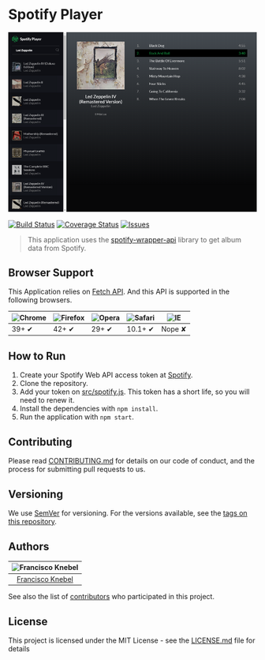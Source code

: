 # Spotify Player

![Spotify Wrapper Player Screenshot](example/screenshots/title.png)

[![Build Status](https://travis-ci.org/FranciscoKnebel/spotify-player.svg?branch=master)](https://travis-ci.org/FranciscoKnebel/spotify-player) [![Coverage Status](https://coveralls.io/repos/github/FranciscoKnebel/spotify-player/badge.svg?branch=master)](https://coveralls.io/github/FranciscoKnebel/spotify-player?branch=master)
[![Issues](https://img.shields.io/github/issues-raw/FranciscoKnebel/spotify-player.svg?style=flat-square)](https://github.com/FranciscoKnebel/spotify-player/issues)

> This application uses the [spotify-wrapper-api](https://github.com/FranciscoKnebel/spotify-wrapper-api) library to get album data from Spotify.

## Browser Support

This Application relies on [Fetch API](https://fetch.spec.whatwg.org/). And this API is supported in the following browsers.

![Chrome](https://cloud.githubusercontent.com/assets/398893/3528328/23bc7bc4-078e-11e4-8752-ba2809bf5cce.png) | ![Firefox](https://cloud.githubusercontent.com/assets/398893/3528329/26283ab0-078e-11e4-84d4-db2cf1009953.png) | ![Opera](https://cloud.githubusercontent.com/assets/398893/3528330/27ec9fa8-078e-11e4-95cb-709fd11dac16.png) | ![Safari](https://cloud.githubusercontent.com/assets/398893/3528331/29df8618-078e-11e4-8e3e-ed8ac738693f.png) | ![IE](https://cloud.githubusercontent.com/assets/398893/3528325/20373e76-078e-11e4-8e3a-1cb86cf506f0.png) |
--- | --- | --- | --- | --- |
39+ ✔ | 42+ ✔ | 29+ ✔ | 10.1+ ✔ | Nope ✘ |

## How to Run

1. Create your Spotify Web API access token at [Spotify](https://developer.spotify.com/web-api/).
1. Clone the repository.
3. Add your token on [src/spotify.js](src/spotify.js). This token has a short life, so you will need to renew it.
4. Install the dependencies with `npm install`.
5. Run the application with `npm start`.

## Contributing

Please read [CONTRIBUTING.md](CONTRIBUTING.md) for details on our code of conduct, and the process for submitting pull requests to us.

## Versioning

We use [SemVer](http://semver.org/) for versioning. For the versions available, see the [tags on this repository](https://github.com/FranciscoKnebel/spotify-wrapper-api/tags).

## Authors

| ![Francisco Knebel](https://gravatar.com/avatar/441e3faab920a73e7ca59f65fdaf0b82?s=150)|
|:---------------------:|
|  [Francisco Knebel](https://github.com/FranciscoKnebel/)   |

See also the list of [contributors](https://github.com/FranciscoKnebel/spotify-wrapper-api/contributors) who participated in this project.

## License

This project is licensed under the MIT License - see the [LICENSE.md](LICENSE.md) file for details
